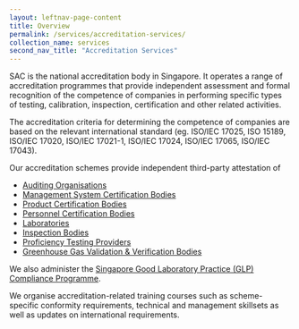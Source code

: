 ```yaml
---
layout: leftnav-page-content
title: Overview
permalink: /services/accreditation-services/
collection_name: services
second_nav_title: "Accreditation Services"
---
```


SAC is the national accreditation body in Singapore. It operates a range of accreditation programmes that provide independent assessment and formal recognition of the competence of companies in performing specific types of testing, calibration, inspection, certification and other related activities.

The accreditation criteria for determining the competence of companies are based on the relevant international standard (eg. ISO/IEC 17025, ISO 15189, ISO/IEC 17020, ISO/IEC 17021-1, ISO/IEC 17024, ISO/IEC 17065, ISO/IEC 17043).

Our accreditation schemes provide independent third-party attestation of 
* [Auditing Organisations](auditing-organisations)
* [Management System Certification Bodies](management-system-certification-bodies)
* [Product Certification Bodies](product-certification-bodies)
* [Personnel Certification Bodies](personnel-certification-bodies)
* [Laboratories](laboratories) 
* [Inspection Bodies](inspection-bodies) 
* [Proficiency Testing Providers](proficiency-testing-providers)
* [Greenhouse Gas Validation & Verification Bodies](validation-and-verification-bodies)

We also administer the [Singapore Good Laboratory Practice (GLP) Compliance Programme](glp-compliance-monitoring).

We organise accreditation-related training courses such as scheme-specific conformity requirements, technical and management skillsets as well as updates on international requirements. 
